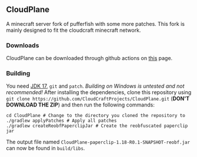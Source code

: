 ## CloudPlane

A minecraft server fork of pufferfish with some more patches. This fork is mainly designed to fit the cloudcraft minecraft network.

### Downloads

CloudPlane can be downloaded through github actions on [this](https://github.com/CloudCraftProjects/CloudPlane/actions) page.

### Building

You need [JDK 17](https://adoptium.net/releases.html?variant=openjdk17&jvmVariant=hotspot), `git` and `patch`. _Building on Windows is untested and not recommended!_
After installing the dependencies, clone this repository using `git clone https://github.com/CloudCraftProjects/CloudPlane.git` (**DON'T DOWNLOAD THE ZIP**) and then run the following commands:

```shell
cd CloudPlane # Change to the directory you cloned the repository to
./gradlew applyPatches # Apply all patches
./gradlew createReobfPaperclipJar # Create the reobfuscated paperclip jar
```

The output file named `CloudPlane-paperclip-1.18-R0.1-SNAPSHOT-reobf.jar` can now be found in `build/libs`.
